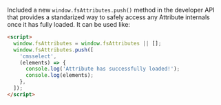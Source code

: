 Included a new `window.fsAttributes.push()` method in the developer API that provides a standarized way to safely access any Attribute internals once it has fully loaded.
It can be used like:

```html
<script>
  window.fsAttributes = window.fsAttributes || [];
  window.fsAttributes.push([
    'cmsselect',
    (elements) => {
      console.log('Attribute has successfully loaded!');
      console.log(elements);
    },
  ]);
</script>
```

